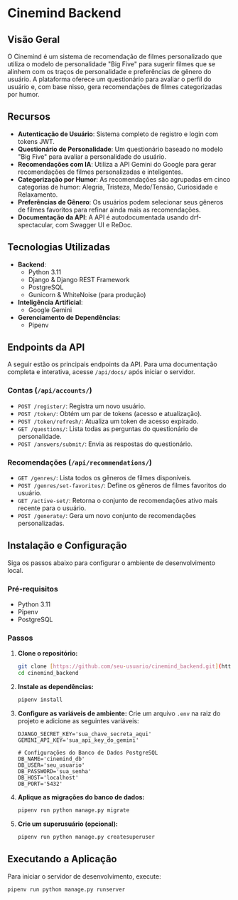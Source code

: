 # Cinemind Backend

## Visão Geral

O Cinemind é um sistema de recomendação de filmes personalizado que utiliza o modelo de personalidade "Big Five" para sugerir filmes que se alinhem com os traços de personalidade e preferências de gênero do usuário. A plataforma oferece um questionário para avaliar o perfil do usuário e, com base nisso, gera recomendações de filmes categorizadas por humor.

## Recursos

* **Autenticação de Usuário**: Sistema completo de registro e login com tokens JWT.
* **Questionário de Personalidade**: Um questionário baseado no modelo "Big Five" para avaliar a personalidade do usuário.
* **Recomendações com IA**: Utiliza a API Gemini do Google para gerar recomendações de filmes personalizadas e inteligentes.
* **Categorização por Humor**: As recomendações são agrupadas em cinco categorias de humor: Alegria, Tristeza, Medo/Tensão, Curiosidade e Relaxamento.
* **Preferências de Gênero**: Os usuários podem selecionar seus gêneros de filmes favoritos para refinar ainda mais as recomendações.
* **Documentação da API**: A API é autodocumentada usando drf-spectacular, com Swagger UI e ReDoc.

## Tecnologias Utilizadas

* **Backend**:
    * Python 3.11
    * Django & Django REST Framework
    * PostgreSQL
    * Gunicorn & WhiteNoise (para produção)
* **Inteligência Artificial**:
    * Google Gemini
* **Gerenciamento de Dependências**:
    * Pipenv

## Endpoints da API

A seguir estão os principais endpoints da API. Para uma documentação completa e interativa, acesse `/api/docs/` após iniciar o servidor.

### Contas (`/api/accounts/`)

* `POST /register/`: Registra um novo usuário.
* `POST /token/`: Obtém um par de tokens (acesso e atualização).
* `POST /token/refresh/`: Atualiza um token de acesso expirado.
* `GET /questions/`: Lista todas as perguntas do questionário de personalidade.
* `POST /answers/submit/`: Envia as respostas do questionário.

### Recomendações (`/api/recommendations/`)

* `GET /genres/`: Lista todos os gêneros de filmes disponíveis.
* `POST /genres/set-favorites/`: Define os gêneros de filmes favoritos do usuário.
* `GET /active-set/`: Retorna o conjunto de recomendações ativo mais recente para o usuário.
* `POST /generate/`: Gera um novo conjunto de recomendações personalizadas.

## Instalação e Configuração

Siga os passos abaixo para configurar o ambiente de desenvolvimento local.

### Pré-requisitos

* Python 3.11
* Pipenv
* PostgreSQL

### Passos

1.  **Clone o repositório:**
    ```bash
    git clone [https://github.com/seu-usuario/cinemind_backend.git](https://github.com/seu-usuario/cinemind_backend.git)
    cd cinemind_backend
    ```
2.  **Instale as dependências:**
    ```bash
    pipenv install
    ```
3.  **Configure as variáveis de ambiente:**
    Crie um arquivo `.env` na raiz do projeto e adicione as seguintes variáveis:
    ```
    DJANGO_SECRET_KEY='sua_chave_secreta_aqui'
    GEMINI_API_KEY='sua_api_key_do_gemini'

    # Configurações do Banco de Dados PostgreSQL
    DB_NAME='cinemind_db'
    DB_USER='seu_usuario'
    DB_PASSWORD='sua_senha'
    DB_HOST='localhost'
    DB_PORT='5432'
    ```
4.  **Aplique as migrações do banco de dados:**
    ```bash
    pipenv run python manage.py migrate
    ```
5.  **Crie um superusuário (opcional):**
    ```bash
    pipenv run python manage.py createsuperuser
    ```

## Executando a Aplicação

Para iniciar o servidor de desenvolvimento, execute:

```bash
pipenv run python manage.py runserver
